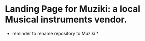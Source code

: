# Landing Page for Muziki: a local Musical instruments vendor.
* reminder to rename repository to Muziki *
